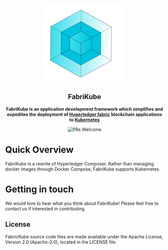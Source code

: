 <div align="center">
  <a>
    <img height="250" width="250" src="https://raw.githubusercontent.com/alesiladas/FabriKube/master/fabricKube_logo.svg">
  </a>

  ## FabriKube                                                                                                        
  **FabriKube is an application development framework which simplifies and expedites the deployment of [Hyperledger fabric](https://hyperledger-fabric.readthedocs.io/en/latest/) blockchain applications to [Kubernetes](https://kubernetes.io/)**

![PRs Welcome](https://img.shields.io/badge/PRs-welcome-brightgreen.svg)
</div>

# Quick Overview

FabriKube is a rewrite of Hyperledger Composer. Rather than managing docker images through Docker Compose, FabriKube supports Kubernetes. 

# Getting in touch
We would love to hear what you think about FabriKube! Please feel free to contact us if interested in contributing.

## License <a name="license"></a>
FabricKube source code files are made available under the Apache License, Version 2.0 (Apache-2.0), located in the LICENSE file. 

